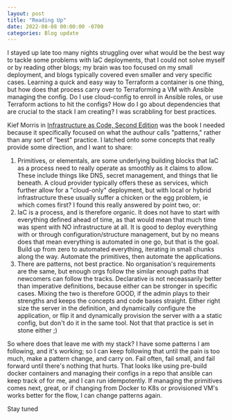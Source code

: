 ```yaml
---
layout: post
title: "Reading Up"
date: 2022-08-08 00:00:00 -0700
categories: Blog update
---
```


I stayed up late too many nights struggling over what would be the best way to tackle some problems with IaC deployments, that I could not solve myself or by reading other blogs; my brain was too focused on my small deployment, and blogs typically covered even smaller and very specific cases. Learning a quick and easy way to Terraform a container is one thing, but how does that process carry over to Terraforming a VM with Ansible managing the config. Do I use cloud-config to enroll in Ansible roles, or use Terraform actions to hit the configs? How do I go about dependencies that are crucial to the stack I am creating? I was scrabbling for best practices. 

Kief Morris in <ins>Infrastructure as Code, Second Edition</ins> was the book I needed because it specifically focused on what the authour calls "patterns," rather than any sort of "best" practice. I latched onto some concepts that really provide some direction, and I want to share:

1. Primitives, or elementals, are some underlying building blocks that IaC as a process need to really operate as smoothly as it claims to allow. These include things like DNS, secret management, and things that lie beneath. A cloud provider typically offers these as services, which further allow for a "cloud-only" deployment, but with local or hybrid infrastructure these usually suffer a chicken or the egg problem, ie which comes first? I found this really answered by point two, or:
2. IaC is a process, and is therefore organic. It does not have to start with everything defined ahead of time, as that would mean that much time was spent with NO infrastructure at all. It is good to deploy everything with or through configuration/structure management, but by no means does that mean everything is automated in one go, but that is the goal. Build up from zero to automated everything, iterating in small chunks along the way. Automate the primitives, then automate the applications. 
3. There are patterns, not best practice. No organisation's requirements are the same, but enough orgs follow the similar enough paths that newcomers can follow the tracks. Declarative is not neceassarily better than imperative definitions, because either can be stronger in specific cases. Mixing the two is therefore GOOD, if the admin plays to their strengths and keeps the concepts and code bases straight. Either right size the server in the definition, and dynamically configure the application, or flip it and dynamically provision the server with a a static config, but don't do it in the same tool. Not that that practice is set in stone either ;)

So where does that leave me with my stack? I have some patterns I am following, and it's working; so I can keep following that until the pain is too much, make a pattern change, and carry on. Fail often, fail small, and fail forward until there's nothing that hurts. That looks like using pre-build docker containers and managing their configs in a repo that ansible can keep track of for me, and I can run idempotently. If managing the primitives comes next, great, or if changing from Docker to K8s or provisioned VM's works better for the flow, I can change patterns again. 

Stay tuned
